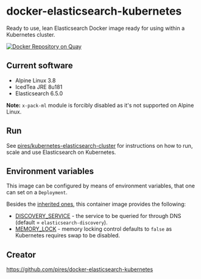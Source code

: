 # docker-elasticsearch-kubernetes

Ready to use, lean Elasticsearch Docker image ready for using within a Kubernetes cluster.

[![Docker Repository on Quay](https://quay.io/repository/boostcom/docker-elasticsearch-kubernetes/status "Docker Repository on Quay")](https://quay.io/repository/boostcom/docker-elasticsearch-kubernetes)

## Current software

* Alpine Linux 3.8
* IcedTea JRE 8u181
* Elasticsearch 6.5.0

**Note:** `x-pack-ml` module is forcibly disabled as it's not supported on Alpine Linux.

## Run

See [pires/kubernetes-elasticsearch-cluster](https://github.com/pires/kubernetes-elasticsearch-cluster) for instructions on how to run, scale and use Elasticsearch on Kubernetes.

## Environment variables

This image can be configured by means of environment variables, that one can set on a `Deployment`.

Besides the [inherited ones](https://github.com/pires/docker-elasticsearch#environment-variables), this container image provides the following:

* [DISCOVERY_SERVICE](https://www.elastic.co/guide/en/elasticsearch/reference/current/modules-discovery-zen.html#unicast) - the service to be queried for through DNS (default = `elasticsearch-discovery`).
* [MEMORY_LOCK](https://www.elastic.co/guide/en/elasticsearch/reference/current/important-settings.html#bootstrap.memory_lock) - memory locking control defaults to `false` as Kubernetes requires swap to be disabled.

## Creator

https://github.com/pires/docker-elasticsearch-kubernetes

